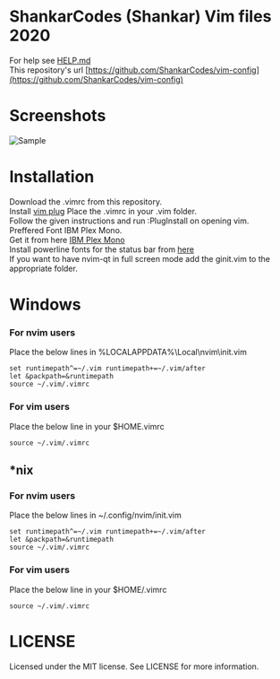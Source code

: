 # ShankarCodes (Shankar) Vim files 2020
For help see [HELP.md](./HELP.md)\
This repository's url [https://github.com/ShankarCodes/vim-config](https://github.com/ShankarCodes/vim-config)
# Screenshots
![Sample](./screenshot/1.png)
# Installation
Download the .vimrc from this repository.\
Install [vim plug](https://github.com/junegunn/vim-plug)
Place the .vimrc in your .vim folder.\
Follow the given instructions and run :PlugInstall on opening vim.\
Preffered Font IBM Plex Mono.\
Get it from here [IBM Plex Mono](https://github.com/IBM/plex)\
Install powerline fonts for the status bar from [here](https://github.com/powerline/fonts)\
If you want to have nvim-qt in full screen mode add the ginit.vim to the appropriate folder.
# Windows
### For nvim users
Place the below lines in %LOCALAPPDATA%\Local\nvim\init.vim
```
set runtimepath^=~/.vim runtimepath+=~/.vim/after
let &packpath=&runtimepath
source ~/.vim/.vimrc
```
### For vim users
Place the below line in your $HOME\.vimrc
```
source ~/.vim/.vimrc
```
## \*nix
### For nvim users
Place the below lines in ~/.config/nvim/init.vim
```
set runtimepath^=~/.vim runtimepath+=~/.vim/after
let &packpath=&runtimepath
source ~/.vim/.vimrc
```
### For vim users
Place the below line in your $HOME/.vimrc
```
source ~/.vim/.vimrc
```
# LICENSE
Licensed under the MIT license.
See LICENSE for more information.
